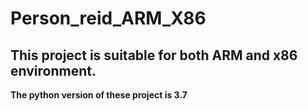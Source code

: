 # Person_reid_ARM_X86
## This project is suitable for both ARM and x86 environment.

**The python version of these project is 3.7**
